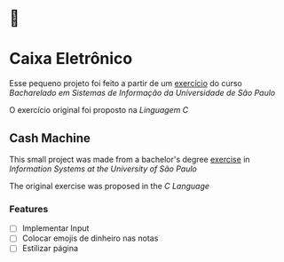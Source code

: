 # :bank:

# Caixa Eletrônico


Esse pequeno projeto foi feito a partir de um [exercício](http://www.each.usp.br/digiampietri/ACH2001/ep1/ep1.pdf) do curso *Bacharelado em Sistemas de Informação da Universidade de São Paulo* 

O exercício original foi proposto na *Linguagem C*

## Cash Machine


This small project was made from a bachelor's degree [exercise](http://www.each.usp.br/digiampietri/ACH2001/ep1/ep1.pdf) in *Information Systems at the University of São Paulo*

The original exercise was proposed in the *C Language*

  
### Features
- [ ] Implementar Input
- [ ] Colocar emojis de dinheiro nas notas
- [ ] Estilizar página
